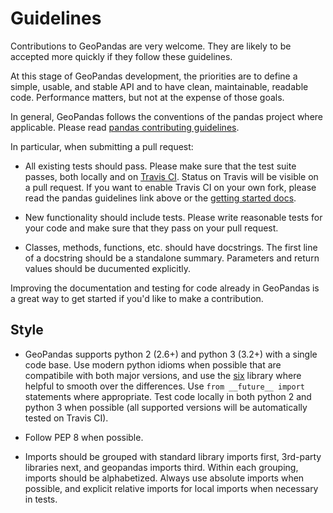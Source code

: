 Guidelines
==========

Contributions to GeoPandas are very welcome.  They are likely to
be accepted more quickly if they follow these guidelines.

At this stage of GeoPandas development, the priorities are to define a
simple, usable, and stable API and to have clean, maintainable,
readable code.  Performance matters, but not at the expense of those
goals.

In general, GeoPandas follows the conventions of the pandas project
where applicable.  Please read [pandas contributing
guidelines](https://github.com/pydata/pandas/blob/master/CONTRIBUTING.md).

In particular, when submitting a pull request:

- All existing tests should pass.  Please make sure that the test
  suite passes, both locally and on
  [Travis CI](https://travis-ci.org/geopandas/geopandas).  Status on
  Travis will be visible on a pull request.  If you want to enable
  Travis CI on your own fork, please read the pandas guidelines link
  above or the
  [getting started docs](http://about.travis-ci.org/docs/user/getting-started/).

- New functionality should include tests.  Please write reasonable
  tests for your code and make sure that they pass on your pull request.

- Classes, methods, functions, etc. should have docstrings.  The first
  line of a docstring should be a standalone summary.  Parameters and
  return values should be ducumented explicitly.

Improving the documentation and testing for code already in GeoPandas
is a great way to get started if you'd like to make a contribution.

Style
-----

- GeoPandas supports python 2 (2.6+) and python 3 (3.2+) with a single
  code base.  Use modern python idioms when possible that are
  compatibile with both major versions, and use the
  [six](https://pythonhosted.org/six) library where helpful to smooth
  over the differences.  Use `from __future__ import` statements where
  appropriate.  Test code locally in both python 2 and python 3 when
  possible (all supported versions will be automatically tested on
  Travis CI).

- Follow PEP 8 when possible.

- Imports should be grouped with standard library imports first,
  3rd-party libraries next, and geopandas imports third.  Within each
  grouping, imports should be alphabetized.  Always use absolute
  imports when possible, and explicit relative imports for local
  imports when necessary in tests.
